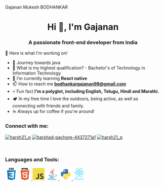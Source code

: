 Gajanan Mukesh BODHANKAR

 
<h1 align="center">Hi 👋, I'm Gajanan</h1>

<h3 align="center">A passionate front-end developer from India</h3>


🧰 Here is what I'm working on!
- 🚀 Journey towards java
- 🤔 What is my highest qualification? - Bachelor's of Technology in Information Technology
- 🌱 I’m currently learning **React native**
- 📫 How to reach me **bodhankargajanan99@gmail.com**
- ⚡ Fun fact **I'm a polyglot, including English, Telugu, Hindi and Marathi.**
- 🏕️ In my free time I love the outdoors, being active, as well as connecting with friends and family.
- ☕️ Always up for coffee if you're around!
<h3 align="left">Connect with me:</h3>
<p align="left">
<a href="https://twitter.com/GajananBodhank4?t=f-t_U2AcDS27SsvkfAIWyg&s=09" target="blank"><img align="center" src="https://raw.githubusercontent.com/rahuldkjain/github-profile-readme-generator/master/src/images/icons/Social/twitter.svg" alt="harsh21_p" height="30" width="40" /></a>
<a href="https://www.linkedin.com/in/gajanan-bodhankar-30aa2622a" target="blank"><img align="center" src="https://raw.githubusercontent.com/rahuldkjain/github-profile-readme-generator/master/src/images/icons/Social/linked-in-alt.svg" alt="harshad-pachore-4437271a1" height="30" width="40" /></a>
<a href="https://www.hackerrank.com/bodhankargajana1" target="blank"><img align="center" src="https://raw.githubusercontent.com/rahuldkjain/github-profile-readme-generator/master/src/images/icons/Social/hackerrank.svg" alt="harsh21_p" height="30" width="40" /></a>

</p>

 

<h3 align="left">Languages and Tools:</h3>

 <img src="https://raw.githubusercontent.com/devicons/devicon/master/icons/css3/css3-original-wordmark.svg" alt="css3" width="40" height="40"/> </a> <a href="https://www.figma.com/" target="_blank" rel="noreferrer">  <a href="https://www.w3.org/html/" target="_blank" rel="noreferrer"> <img src="https://raw.githubusercontent.com/devicons/devicon/master/icons/html5/html5-original-wordmark.svg" alt="html5" width="40" height="40"/> </a><img src="https://raw.githubusercontent.com/devicons/devicon/master/icons/javascript/javascript-original.svg" alt="javascript" width="40" height="40"/> </a> <a href="https://kotlinlang.org" target="_blank" rel="noreferrer">  <img src="https://raw.githubusercontent.com/devicons/devicon/master/icons/java/java-original.svg" alt="java" width="40" height="40"/> </a> <a href="https://developer.mozilla.org/en-US/docs/Web/JavaScript" target="_blank" rel="noreferrer"> <img src="https://raw.githubusercontent.com/devicons/devicon/master/icons/python/python-original.svg" alt="python" width="40" height="40"/> </a> <a href="https://reactjs.org/" target="_blank" rel="noreferrer"> <img src="https://raw.githubusercontent.com/devicons/devicon/master/icons/react/react-original-wordmark.svg" alt="react" width="40" height="40"/> </a> <a href="https://www.sqlite.org/" target="_blank" rel="noreferrer"> </a> </p>

